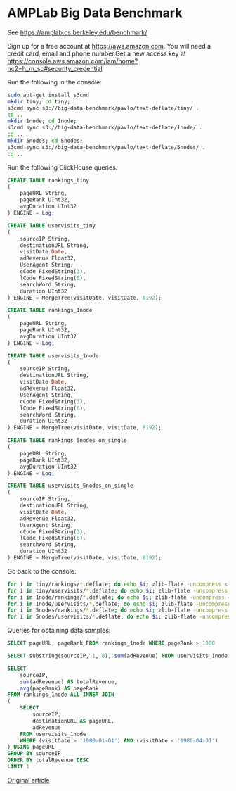 # AMPLab Big Data Benchmark

See <https://amplab.cs.berkeley.edu/benchmark/>

Sign up for a free account at <https://aws.amazon.com>. You will need a credit card, email and phone number.Get a new access key at <https://console.aws.amazon.com/iam/home?nc2=h_m_sc#security_credential>

Run the following in the console:

```bash
sudo apt-get install s3cmd
mkdir tiny; cd tiny;
s3cmd sync s3://big-data-benchmark/pavlo/text-deflate/tiny/ .
cd ..
mkdir 1node; cd 1node;
s3cmd sync s3://big-data-benchmark/pavlo/text-deflate/1node/ .
cd ..
mkdir 5nodes; cd 5nodes;
s3cmd sync s3://big-data-benchmark/pavlo/text-deflate/5nodes/ .
cd ..
```

Run the following ClickHouse queries:

``` sql
CREATE TABLE rankings_tiny
(
    pageURL String,
    pageRank UInt32,
    avgDuration UInt32
) ENGINE = Log;

CREATE TABLE uservisits_tiny
(
    sourceIP String,
    destinationURL String,
    visitDate Date,
    adRevenue Float32,
    UserAgent String,
    cCode FixedString(3),
    lCode FixedString(6),
    searchWord String,
    duration UInt32
) ENGINE = MergeTree(visitDate, visitDate, 8192);

CREATE TABLE rankings_1node
(
    pageURL String,
    pageRank UInt32,
    avgDuration UInt32
) ENGINE = Log;

CREATE TABLE uservisits_1node
(
    sourceIP String,
    destinationURL String,
    visitDate Date,
    adRevenue Float32,
    UserAgent String,
    cCode FixedString(3),
    lCode FixedString(6),
    searchWord String,
    duration UInt32
) ENGINE = MergeTree(visitDate, visitDate, 8192);

CREATE TABLE rankings_5nodes_on_single
(
    pageURL String,
    pageRank UInt32,
    avgDuration UInt32
) ENGINE = Log;

CREATE TABLE uservisits_5nodes_on_single
(
    sourceIP String,
    destinationURL String,
    visitDate Date,
    adRevenue Float32,
    UserAgent String,
    cCode FixedString(3),
    lCode FixedString(6),
    searchWord String,
    duration UInt32
) ENGINE = MergeTree(visitDate, visitDate, 8192);
```

Go back to the console:

```bash
for i in tiny/rankings/*.deflate; do echo $i; zlib-flate -uncompress < $i | clickhouse-client --host=example-perftest01j --query="INSERT INTO rankings_tiny FORMAT CSV"; done
for i in tiny/uservisits/*.deflate; do echo $i; zlib-flate -uncompress < $i | clickhouse-client --host=example-perftest01j --query="INSERT INTO uservisits_tiny FORMAT CSV"; done
for i in 1node/rankings/*.deflate; do echo $i; zlib-flate -uncompress < $i | clickhouse-client --host=example-perftest01j --query="INSERT INTO rankings_1node FORMAT CSV"; done
for i in 1node/uservisits/*.deflate; do echo $i; zlib-flate -uncompress < $i | clickhouse-client --host=example-perftest01j --query="INSERT INTO uservisits_1node FORMAT CSV"; done
for i in 5nodes/rankings/*.deflate; do echo $i; zlib-flate -uncompress < $i | clickhouse-client --host=example-perftest01j --query="INSERT INTO rankings_5nodes_on_single FORMAT CSV"; done
for i in 5nodes/uservisits/*.deflate; do echo $i; zlib-flate -uncompress < $i | clickhouse-client --host=example-perftest01j --query="INSERT INTO uservisits_5nodes_on_single FORMAT CSV"; done
```

Queries for obtaining data samples:

``` sql
SELECT pageURL, pageRank FROM rankings_1node WHERE pageRank > 1000

SELECT substring(sourceIP, 1, 8), sum(adRevenue) FROM uservisits_1node GROUP BY substring(sourceIP, 1, 8)

SELECT
    sourceIP,
    sum(adRevenue) AS totalRevenue,
    avg(pageRank) AS pageRank
FROM rankings_1node ALL INNER JOIN
(
    SELECT
        sourceIP,
        destinationURL AS pageURL,
        adRevenue
    FROM uservisits_1node
    WHERE (visitDate > '1980-01-01') AND (visitDate < '1980-04-01')
) USING pageURL
GROUP BY sourceIP
ORDER BY totalRevenue DESC
LIMIT 1
```


[Original article](https://clickhouse.yandex/docs/en/getting_started/example_datasets/amplab_benchmark/) <!--hide-->

